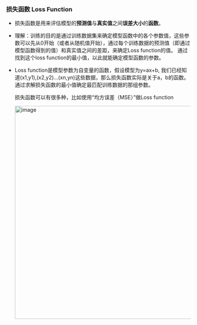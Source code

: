 ### 损失函数 Loss Function
* 损失函数是用来评估模型的**预测值**与**真实值**之间**误差大小**的**函数**。

* 理解：训练的目的是通过训练数据集来确定模型函数中的各个参数值，这些参数可以先从0开始（或者从随机值开始），通过每个训练数据的预测值（即通过模型函数得到的值）和真实值之间的差距，来确定Loss function的值。
通过找到这个loss function的最小值，以此就能确定模型函数的参数。

* Loss function是模型参数为自变量的函数，假设模型为y=ax+b, 我们已经知道(x1,y1),(x2,y2)...(xn,yn)这些数据，那么损失函数实际是关于a，b的函数。通过求解损失函数的最小值确定最匹配训练数据的那组参数。

  损失函数可以有很多种，比如使用“均方误差（MSE）”做Loss function

  <img width="580" alt="image" src="https://github.com/MaxGYX/Road2Next/assets/158791943/a2a78ac6-a33d-4796-9381-c537f6e415e5">

